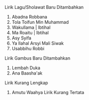 Lirik Lagu/Sholawat Baru Ditambahkan
1. Abadna Robbana
2. Tola Toifun Min Muhammad
3. Wakullama | Ibtihal
4. Ma Roaitu | Ibtihal
5. Asy Syifa
6. Ya Ilahal Arsyi Mali Siwak
7. Usabbihu Robbi

Lirik Gambus Baru Ditambahkan
1. Lembah Duka
2. Ana Baasha'ak

Lirik Kurang Lengkap
1. Amutu Waahya Lirik Kurang Tertata
